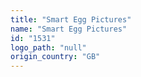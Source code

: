 ```yaml
---
title: "Smart Egg Pictures"
name: "Smart Egg Pictures"
id: "1531"
logo_path: "null"
origin_country: "GB"
---
```


